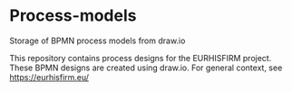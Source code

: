 # Process-models
Storage of BPMN process models from draw.io

This repository contains process designs for the EURHISFIRM project. 
These BPMN designs are created using draw.io.
For general context, see https://eurhisfirm.eu/
